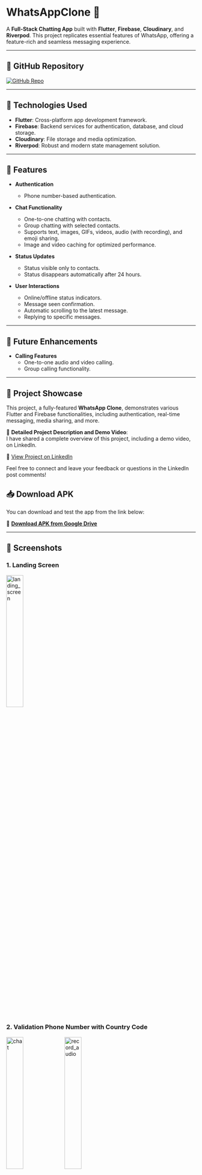 # WhatsAppClone 📱

A **Full-Stack Chatting App** built with **Flutter**, **Firebase**, **Cloudinary**, and **Riverpod**. This project replicates essential features of WhatsApp, offering a feature-rich and seamless messaging experience.

---

## 🔗 GitHub Repository

[![GitHub Repo](https://img.shields.io/badge/GitHub-Repository-blue?style=for-the-badge)](https://github.com/Nahid-web/whatsapp_clone)

---

## 🚀 Technologies Used

- **Flutter**: Cross-platform app development framework.
- **Firebase**: Backend services for authentication, database, and cloud storage.
- **Cloudinary**: File storage and media optimization.
- **Riverpod**: Robust and modern state management solution.

---

## 🌟 Features

- **Authentication**

  - Phone number-based authentication.

- **Chat Functionality**

  - One-to-one chatting with contacts.
  - Group chatting with selected contacts.
  - Supports text, images, GIFs, videos, audio (with recording), and emoji sharing.
  - Image and video caching for optimized performance.

- **Status Updates**

  - Status visible only to contacts.
  - Status disappears automatically after 24 hours.

- **User Interactions**
  - Online/offline status indicators.
  - Message seen confirmation.
  - Automatic scrolling to the latest message.
  - Replying to specific messages.

---

## 🔮 Future Enhancements

- **Calling Features**
  - One-to-one audio and video calling.
  - Group calling functionality.

---

## 🌟 Project Showcase

This project, a fully-featured **WhatsApp Clone**, demonstrates various Flutter and Firebase functionalities, including authentication, real-time messaging, media sharing, and more.

📄 **Detailed Project Description and Demo Video**:  
I have shared a complete overview of this project, including a demo video, on LinkedIn.

🔗 [View Project on LinkedIn](https://www.linkedin.com/posts/nahid-amin-283950220_flutter-firebase-mobileappdevelopment-activity-7283572071467565056-zH_l?utm_source=share&utm_medium=member_desktop)

Feel free to connect and leave your feedback or questions in the LinkedIn post comments!

## 📥 Download APK  
You can download and test the app from the link below:  

🔗 **[Download APK from Google Drive](https://drive.google.com/file/d/1J3MNbMdf4av03gXbMwjGlkea12KvEegQ/view?usp=drive_link)**




---

## 📸 Screenshots

### 1. Landing Screen

<p align="left">
  <img src="https://github.com/user-attachments/assets/6175ce78-9b0e-496d-ae9c-0fa7bd231af0" alt="landing_screen" width="30%" />
</p>

### 2. Validation Phone Number with Country Code

<div align="left">
  <img src="https://github.com/user-attachments/assets/c27cf361-95e0-4529-8146-4ef5b2a9b329" alt="chat" width="30%" />
  <img src="https://github.com/user-attachments/assets/9c9c1122-9f57-4ca4-b413-013d726f5f5f" alt="record_audio" width="30%" />
</div>

### 3. Create Profile Screen (with name and photo)

<p align="left">
  <img src="https://github.com/user-attachments/assets/2e808407-69d9-424f-ae97-5fa511ef3f08" alt="create_profile" width="30%" />
</p>

### 4. Chat Screen

<p align="left">
  <img src="https://github.com/user-attachments/assets/31f85fdf-6c77-4157-b697-02eb410eb624" alt="chat_screen" width="30%" />
</p>

### 5. Chat With text image record_voice audio video emoji gif

<div align="left">
  <img src="https://github.com/user-attachments/assets/d6cb8224-d887-4722-a9b0-581b2b0ee4ea" alt="chat" width="30%" />
  <img src="https://github.com/user-attachments/assets/68045e4f-1866-438b-b2fd-814915f7d97f" alt="record_audio" width="30%" />
  <img src= "https://github.com/user-attachments/assets/0e7df6b3-c69d-4e07-ac02-b0e28ef04b5e" alt="sent_video" width=30%" />

</div>

### 6. Status Screen

<p align="left">
  <img src="https://github.com/user-attachments/assets/ea3090fa-688c-436d-ac94-4815a4bc33f0" alt="status_screen" width="30%" />
</p>

### 7. Status

<p align="left">
  <img src="https://github.com/user-attachments/assets/a2b6dc2c-2156-4995-8995-6d1c19396490" alt="status" width="30%" />
</p>

---

## 📥 Installation

To get started with this project, follow the steps below:

1.  Clone the repository:

    ```js
    git clone https://github.com/Nahid-web/whatsapp_clone.git
    cd whatsapp_clone
    ```

2.  Set up Firebase:

    - Create a Firebase Project.

      Run the following commands:

      ```js
      npm install -g firebase-tools
      dart pub global activate flutterfire_cli
      flutterfire configure
      ```

    - Enable Authentication in Firebase.
    - Create Android & iOS Apps in Firebase.

3.  Set up Cloudinary for media storage and management:

    - Sign up at Cloudinary and create a new project.

    - Get your Cloudinary Cloud Name, API Key, and API Secret from the Cloudinary dashboard.

    - Create a .env file in the root directory of your project and add your Cloudinary credentials:

    ```bash
    CLOUD_NAME=your_cloud_name
    API_KEY=your_api_key
    API_SECRET=your_api_secret
    ```

4.  Install dependencies:

    ```bash
    flutter pub get
    ```

5.  Open Simulator to run app

    - open the iOS simulator and run the app: (For IOS)

    ```bash
    open -a simulator
    flutter run
    ```

    - open Android, simply run the app: (For Android)

    ```bash
    flutter run
    ```

## 📚 Dependencies

The following dependencies are used in this project:

- **audioplayers**: ^6.1.0
- **cached_network_image**: ^3.4.1
- **cached_video_player_plus**: ^3.0.3
- **cloud_firestore**: ^5.5.0
- **cloudinary_flutter**: ^1.3.0
- **cloudinary_url_gen**: ^1.6.0
- **country_picker**: ^2.0.27
- **cupertino_icons**: ^1.0.8
- **emoji_picker_flutter**: ^3.1.0
- **firebase_auth**: ^5.3.3
- **firebase_core**: ^3.8.0
- **firebase_storage**: ^12.3.6
- **flutter**: sdk: flutter
- **flutter_contacts**: ^1.1.9+2
- **flutter_dotenv**: ^5.2.1
- **flutter_riverpod**: ^2.6.1
- **flutter_sound**: ^9.17.8
- **giphy_get**: ^3.6.0
- **http**: ^1.2.2
- **image_picker**: ^1.1.2
- **intl**: ^0.19.0
- **path_provider**: ^2.1.5
- **permission_handler**: ^11.3.1
- **story_view**: ^0.16.5
- **swipe_to**: ^1.0.6
- **uuid**: ^4.5.1

---

## 🗒️ Feedback

If you have any feedback or suggestions, feel free to reach out:

📧 Email: nahidamin266@gmail.com
